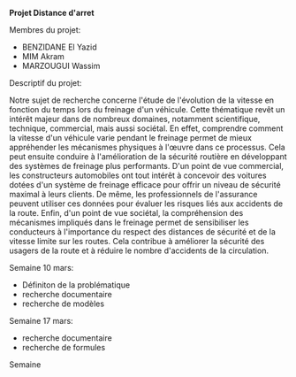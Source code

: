 **Projet Distance d'arret**

Membres du projet:
- BENZIDANE El Yazid
- MIM Akram
- MARZOUGUI Wassim

Descriptif du projet:

Notre sujet de recherche concerne l'étude de l'évolution de la vitesse en fonction du temps lors du
freinage d'un véhicule. Cette thématique revêt un intérêt majeur dans de nombreux domaines,
notamment scientifique, technique, commercial, mais aussi sociétal.
En effet, comprendre comment la vitesse d'un véhicule varie pendant le freinage permet de mieux
appréhender les mécanismes physiques à l'œuvre dans ce processus. Cela peut ensuite conduire à
l'amélioration de la sécurité routière en développant des systèmes de freinage plus performants.
D'un point de vue commercial, les constructeurs automobiles ont tout intérêt à concevoir des
voitures dotées d'un système de freinage efficace pour offrir un niveau de sécurité maximal à leurs
clients. De même, les professionnels de l'assurance peuvent utiliser ces données pour évaluer les
risques liés aux accidents de la route.
Enfin, d'un point de vue sociétal, la compréhension des mécanismes impliqués dans le freinage
permet de sensibiliser les conducteurs à l'importance du respect des distances de sécurité et de la
vitesse limite sur les routes. Cela contribue à améliorer la sécurité des usagers de la route et à
réduire le nombre d'accidents de la circulation.


Semaine 10 mars:
- Définiton de la problématique
- recherche documentaire
- recherche de modèles

Semaine 17 mars:
- recherche documentaire
- recherche de formules

Semaine 
